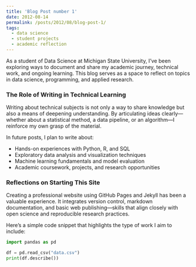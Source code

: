 ```yaml
---
title: 'Blog Post number 1'
date: 2012-08-14
permalink: /posts/2012/08/blog-post-1/
tags:
  - data science
  - student projects
  - academic reflection
---
```


As a student of Data Science at Michigan State University, I’ve been exploring ways to document and share my academic journey, technical work, and ongoing learning. This blog serves as a space to reflect on topics in data science, programming, and applied research.

### The Role of Writing in Technical Learning

Writing about technical subjects is not only a way to share knowledge but also a means of deepening understanding. By articulating ideas clearly—whether about a statistical method, a data pipeline, or an algorithm—I reinforce my own grasp of the material.

In future posts, I plan to write about:

- Hands-on experiences with Python, R, and SQL
- Exploratory data analysis and visualization techniques
- Machine learning fundamentals and model evaluation
- Academic coursework, projects, and research opportunities

### Reflections on Starting This Site

Creating a professional website using GitHub Pages and Jekyll has been a valuable experience. It integrates version control, markdown documentation, and basic web publishing—skills that align closely with open science and reproducible research practices.

Here’s a simple code snippet that highlights the type of work I aim to include:

```python
import pandas as pd

df = pd.read_csv("data.csv")
print(df.describe())
